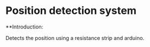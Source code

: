 ﻿# Position detection system

**Introduction:

Detects the position using a resistance strip and arduino.
